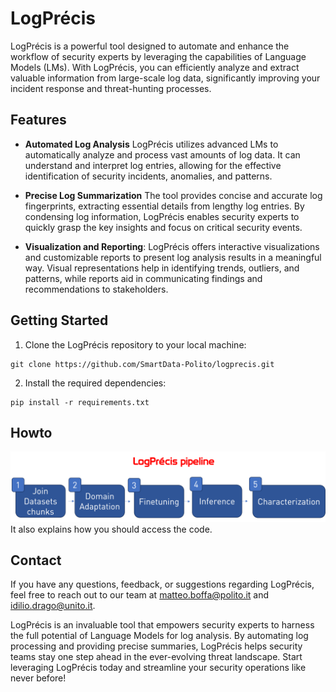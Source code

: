 # LogPrécis
LogPrécis is a powerful tool designed to automate and enhance the workflow of security experts by leveraging the capabilities of Language Models (LMs). With LogPrécis, you can efficiently analyze and extract valuable information from large-scale log data, significantly improving your incident response and threat-hunting processes.

## Features

- **Automated Log Analysis** LogPrécis utilizes advanced LMs to automatically analyze and process vast amounts of log data. It can understand and interpret log entries, allowing for the effective identification of security incidents, anomalies, and patterns.

- **Precise Log Summarization** The tool provides concise and accurate log fingerprints, extracting essential details from lengthy log entries. By condensing log information, LogPrécis enables security experts to quickly grasp the key insights and focus on critical security events.

- **Visualization and Reporting**: LogPrécis offers interactive visualizations and customizable reports to present log analysis results in a meaningful way. Visual representations help in identifying trends, outliers, and patterns, while reports aid in communicating findings and recommendations to stakeholders.

## Getting Started

1. Clone the LogPrécis repository to your local machine:
```shell
git clone https://github.com/SmartData-Polito/logprecis.git
```
2. Install the required dependencies:
```shell
pip install -r requirements.txt
```
## Howto

![LogPrécis flow](map.png)
It also explains how you should access the code.

## Contact

If you have any questions, feedback, or suggestions regarding LogPrécis, feel free to reach out to our team at [matteo.boffa@polito.it](mailto:matteo.boffa@polito.it) and [idilio.drago@unito.it](mailto:idilio.drago@unito.it).
    
LogPrécis is an invaluable tool that empowers security experts to harness the full potential of Language Models for log analysis. By automating log processing and providing precise summaries, LogPrécis helps security teams stay one step ahead in the ever-evolving threat landscape. Start leveraging LogPrécis today and streamline your security operations like never before!
